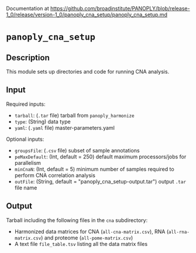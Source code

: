 Documentation at https://github.com/broadinstitute/PANOPLY/blob/release-1_0/release/version-1_0/panoply_cna_setup/panoply_cna_setup.md

# ```panoply_cna_setup```

## Description

This module sets up directories and code for running CNA analysis.

## Input

Required inputs:

* ```tarball```: (`.tar` file) tarball from ```panoply_harmonize```
* ```type```: (String) data type
* ```yaml```: (`.yaml` file) master-parameters.yaml

Optional inputs:

* ```groupsFile```: (`.csv` file) subset of sample annotations
* ```peMaxDefault```: (Int, default = 250) default maximum processors/jobs for parallelism
* ```minCnaN```: (Int, default = 5) minimum number of samples required to perform CNA correlation analysis
* ```outFile```: (String, default = "panoply_cna_setup-output.tar") output `.tar` file name

## Output

Tarball including the following files in the `cna` subdirectory:

* Harmonized data matrices for CNA (`all-cna-matrix.csv`), RNA (`all-rna-matrix.csv`) and proteome (`all-pome-matrix.csv`) 
* A text file `file_table.tsv` listing all the data matrix files
